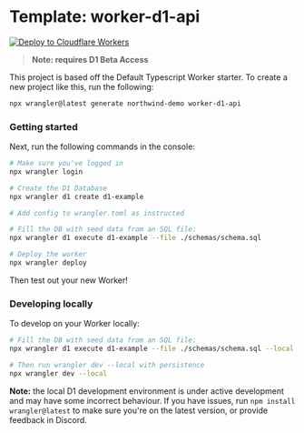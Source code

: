 # Template: worker-d1-api

[![Deploy to Cloudflare Workers](https://deploy.workers.cloudflare.com/button)](https://deploy.workers.cloudflare.com/?url=https://github.com/cloudflare/workers-sdk/tree/main/templates/worker-d1-api)

> **Note: requires D1 Beta Access**

This project is based off the Default Typescript Worker starter. To create a new project like this, run the following:

```sh
npx wrangler@latest generate northwind-demo worker-d1-api
```

### Getting started

Next, run the following commands in the console:

```sh
# Make sure you've logged in
npx wrangler login

# Create the D1 Database
npx wrangler d1 create d1-example

# Add config to wrangler.toml as instructed

# Fill the DB with seed data from an SQL file:
npx wrangler d1 execute d1-example --file ./schemas/schema.sql

# Deploy the worker
npx wrangler deploy
```

Then test out your new Worker!

### Developing locally

To develop on your Worker locally:

```sh
# Fill the DB with seed data from an SQL file:
npx wrangler d1 execute d1-example --file ./schemas/schema.sql --local

# Then run wrangler dev --local with persistence
npx wrangler dev --local
```

**Note:** the local D1 development environment is under active development and may have some incorrect behaviour. If you have issues, run `npm install wrangler@latest` to make sure you're on the latest version, or provide feedback in Discord.
